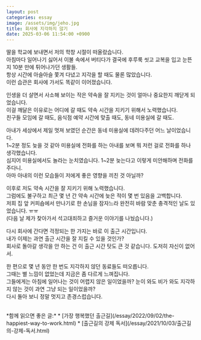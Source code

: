 ```yaml
---
layout: post
categories: essay
image: /assets/img/jeho.jpg
title: 회사에 지각하지 않기
date: 2025-03-06 11:54:00 +0900
---
```


딸을 학교에 보내면서 저의 학창 시절이 떠올랐습니다.  
아침마다 일어나기 싫어서 이불 속에서 버티다가 결국에 후루룩 씻고 교복을 입고 눈뜬 지 10분 만에 튀어나가던 생활들.  
항상 시간에 아슬아슬 쫓겨 다녔고 지각을 할 때도 물론 많았습니다.  
이런 습관은 회사에 가서도 똑같이 이어졌습니다.  

인생을 더 살면서 사소해 보이는 작은 약속을 잘 지키는 것이 얼마나 중요한지 깨닫게 되었습니다.  
이걸 깨달은 이유로는 어디에 갈 때도 약속 시간을 지키기 위해서 노력했습니다.  
친구들 모임에 갈 때도, 음식점 예약 시간에 맞출 때도, 동네 미용실에 갈 때도.

아내가 세상에서 제일 멋져 보였던 순간은 동네 미용실에 데려다주던 어느 날이었습니다.  
1~2분 정도 늦을 것 같아 미용실에 전화를 하는 아내를 보며 뭐 저런 걸로 전화를 하나 생각했습니다.  
심지어 미용실에서도 놀라는 눈치였습니다. 1~2분 늦는다고 이렇게 미안해하며 전화를 주다니.  
아마 아내의 이런 모습들이 저에게 좋은 영향을 끼친 것 아닐까?

이후로 저도 약속 시간을 잘 지키기 위해 노력했습니다.  
그럼에도 불구하고 최근 몇 년 간 약속 시간에 늦은 적이 몇 번 있음을 고백합니다.  
저희 집 앞 커피숍에서 만나기로 한 손님을 잠자느라 완전히 바람 맞춘 충격적인 날도 있었습니다. ㅠㅠ  
(다음 날 제가 찾아가서 석고대죄하고 즐거운 이야기를 나눴습니다.)

다시 회사에 간다면 걱정되는 한 가지는 바로 이 출근 시간입니다.  
내가 이제는 과연 출근 시간을 잘 지킬 수 있을 것인가?  
회사로 돌아갈 생각을 안 하는 건 이 출근 시간 탓도 큰 것 같습니다. 도저히 자신이 없어서.

한 편으로 몇 년 동안 한 번도 지각하지 않던 동료들도 떠오릅니다.  
그때는 별 느낌이 없었는데 지금은 좀 다르게 느껴집니다.  
그들에게는 아침에 일어나는 것이 어렵지 않은 일이었을까? 눈이 와도 비가 와도 지각하지 않는 것이 과연 그냥 되는 일이었을까?  
다시 돌아 보니 정말 멋지고 존경스럽습니다.

<br>
*함께 읽으면 좋은 글:*
* [가장 행복했던 출근길](/essay/2022/09/02/the-happiest-way-to-work.html)
* [출근길의 강제 독서](/essay/2021/10/03/출근길의-강제-독서.html)
